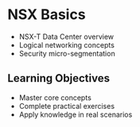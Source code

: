 # NSX Basics
- NSX-T Data Center overview
- Logical networking concepts
- Security micro-segmentation

## Learning Objectives
- Master core concepts
- Complete practical exercises
- Apply knowledge in real scenarios
